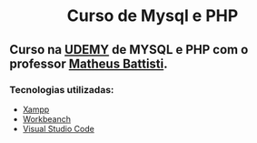 <h1 align="center">Curso de Mysql e PHP
  
## Curso na [UDEMY](https://www.udemy.com/) de MYSQL e PHP com o professor [Matheus Battisti](https://www.udemy.com/user/matheus-battisti/).
  
### Tecnologias utilizadas:
  
- [Xampp](https://www.apachefriends.org/pt_br/index.html)  
- [Workbeanch](https://www.mysql.com/products/workbench/)
- [Visual Studio Code](https://code.visualstudio.com/)  
